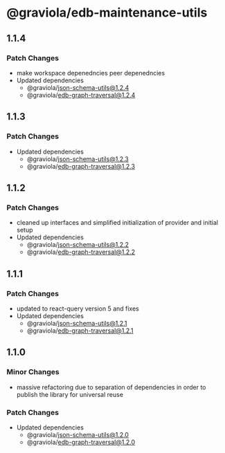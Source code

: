 # @graviola/edb-maintenance-utils

## 1.1.4

### Patch Changes

- make workspace depenedncies peer depenedncies
- Updated dependencies
  - @graviola/json-schema-utils@1.2.4
  - @graviola/edb-graph-traversal@1.2.4

## 1.1.3

### Patch Changes

- Updated dependencies
  - @graviola/json-schema-utils@1.2.3
  - @graviola/edb-graph-traversal@1.2.3

## 1.1.2

### Patch Changes

- cleaned up interfaces and simplified initialization of provider and initial setup
- Updated dependencies
  - @graviola/json-schema-utils@1.2.2
  - @graviola/edb-graph-traversal@1.2.2

## 1.1.1

### Patch Changes

- updated to react-query version 5 and fixes
- Updated dependencies
  - @graviola/json-schema-utils@1.2.1
  - @graviola/edb-graph-traversal@1.2.1

## 1.1.0

### Minor Changes

- massive refactoring due to separation of dependencies in order to publish the library for universal reuse

### Patch Changes

- Updated dependencies
  - @graviola/json-schema-utils@1.2.0
  - @graviola/edb-graph-traversal@1.2.0
